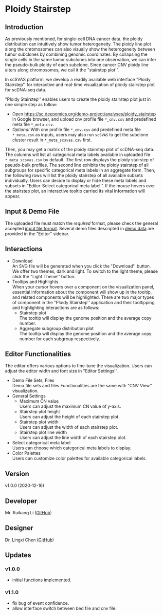 # Ploidy Stairstep

## Introduction
As previously mentioned, for single-cell DNA cancer data, the ploidy distribution can intuitively show tumor heterogeneity. The ploidy line plot along the chromosomes can also visually show the heterogeneity between tumor subclones by combining genomic coordinates.
By collapsing the single cells in the same tumor subclones into one observation, we can infer the pseudo-bulk ploidy of each subclone. Since cancer CNV ploidy line alters along chromosomes, we call it the "stairstep plot''.

In scSVAS platform, we develop a readily available web interface "Ploidy Stairstep''  for interactive and real-time visualization of ploidy stairstep plot for scDNA-seq data.

"Ploidy Stairstep'' enables users to create the ploidy stairstep plot just in one simple step as follow:

+ Open https://sc.deepomics.org/demo-project/analyses/ploidy_stairstep in Google browser, and upload cnv profile file `*_cnv.csv` and predefined meta file `*_meta.csv`.
+ *Optional* With cnv profile file `*_cnv.csv` and predefined meta file `*_meta.csv` as inputs, users may also run `scSVAS` to get the subclone cluster result in `*_meta_scsvas.csv` first.

Then, you may get a matrix of the ploidy stairstep plot of scDNA-seq data. The columns will list all categorical meta labels available in uploaded file `*_meta_scsvas.csv` by default. The first row displays the ploidy stairstep of pseudo-bulk profiles. The second line exhibits the ploidy stairstep of all subgroups for specific categorical meta labels in an aggregate form. Then, the following rows will list the ploidy stairstep of all available subsets individually.
Users can decide to display or hide these meta labels and subsets in "Editor-Select categorical meta label''. 
If the mouse hovers over the stairstep plot, an interactive tooltip carried its vital information will appear. 

## Input & Demo File

The uploaded file must match the *required* format, please check the general accepted [input file format](./data/input_format). Several demo files descripted in [demo data](./data/demo_data) are provided in the "Editor" sidebar. 



## Interactions

  + Download </br>
     An SVG file will be generated when you click the "Download'' button. We offer two themes, dark and light. To switch to the light theme, please click the "Light Theme'' button.
  + Tooltips and Highlights </br>
    When your cursor hovers over a component on the visualization panel, essential information about the component will show up in the tooltip, and related components will be highlighted. There are two major types of component in the "Ploidy Stairstep'' application and their tooltipping and highlighting interactions are as follows:
    + Stairstep plot </br>
      The tooltip will display the genome position and the average copy number.
    + Aggregate subgroup distribution plot </br>
      The tooltip will display the genome position and the average copy number for each subgroup respectively.

## Editor Functionalities

The editor offers various options to fine-tune the visualization. Users can adjust the editor width and font size in "Editor Settings''.

  + Demo File Sets, Files </br>
     Demo file sets and files Functionalities are the same with "CNV View'' visualization.
  + General Settings 
    + Maximum CN value </br>
       Users can adjust the maximum CN value of y-axis.
    + Stairstep plot height </br>
       Users can adjust the height of each stairstep plot.
    + Stairstep plot width </br>
       Users can adjust the width of each stairstep plot.
    + Stairstep plot line width </br>
       Users can adjust the line width of each stairstep plot.
  + Select categorical meta label </br>
    Users can choose which categorical meta labels to display.
  + Color Palettes </br>
    Users can customize color palettes for available categorical labels.
           
           

## Version

v1.0.0 (2020-12-16)

## Developer

Mr. Ruikang Li ([GitHub](https://github.com/RKLho))

## Designer

Dr. Lingxi Chen ([GitHub](https://github.com/paprikachan))

## Updates

### v1.0.0

   - initial functions implemented.

### v1.1.0

   - fix bug of event confidence. 
   - allow interface switch between bed file and cnv file.

